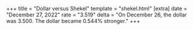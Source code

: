 +++
title = "Dollar versus Shekel"
template = "shekel.html"
[extra]
date = "December 27, 2022"
rate = "3.519"
delta = "On December 26, the dollar was 3.500. The dollar became 0.544% stronger."
+++
